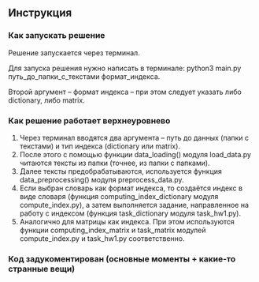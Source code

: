 ## Инструкция

### Как запускать решение

Решение запускается через терминал.

Для запуска решения нужно написать в терминале: python3 main.py путь_до_папки_с_текстами формат_индекса.

Второй аргумент – формат индекса – при этом следует указать либо dictionary, либо matrix.

### Как решение работает верхнеуровнево

1. Через терминал вводятся два аргумента – путь до данных (папки с текстами) и тип индекса (dictionary или matrix).
2. После этого с помощью функции data_loading() модуля load_data.py читаются тексты из папки (точнее, из папки с папками).
3. Далее тексты предобрабатываются, используется функция data_preprocessing() модуля preprocess_data.py.
4. Если выбран словарь как формат индекса, то создаётся индекс в виде словаря (функция computing_index_dictionary модуля compute_index.py), а затем выполняется задание, направленное на работу с индексом (функция task_dictionary модуля task_hw1.py).
5. Аналогично для матрицы как индекса. При этом используются функции computing_index_matrix и task_matrix модулей compute_index.py и task_hw1.py соответственно.

### Код задукоментирован (основные моменты + какие-то странные вещи)
